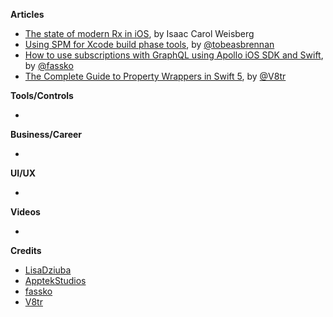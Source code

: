 
**Articles**

* [The state of modern Rx in iOS](https://medium.com/flawless-app-stories/rxflaws-state-of-modern-rx-in-ios-1ff2cae75fa3), by Isaac Carol Weisberg
* [Using SPM for Xcode build phase tools](https://blog.apptekstudios.com/2019/12/spm-xcode-build-tools/), by [@tobeasbrennan](https://twitter.com/tobeasbrennan)
* [How to use subscriptions with GraphQL using Apollo iOS SDK and Swift](https://kristaps.me/graphql-subscriptions/), by [@fassko](https://twitter.com/fassko)
* [The Complete Guide to Property Wrappers in Swift 5](https://www.vadimbulavin.com/swift-5-property-wrappers/), by [@V8tr](https://twitter.com/V8tr)


**Tools/Controls**

* 

**Business/Career**

* 

**UI/UX**

* 

**Videos**

*

**Credits**

* [LisaDziuba](https://github.com/lisadziuba)
* [ApptekStudios](https://github.com/apptekstudios)
* [fassko](https://github.com/fassko)
* [V8tr](https://github.com/V8tr)
